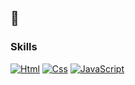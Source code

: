 ## 👋

### Skills

[![Html](https://img.shields.io/badge/HTML-e34c26?style=flat&logo=html5&logoColor=white)]([])
[![Css](https://img.shields.io/badge/CSS-563d7c?&style=flat&logo=css3&logoColor=white)]([])
[![JavaScript](https://img.shields.io/badge/JavaScript-323330?style=flat&logo=javascript&logoColor=F7DF1E)]([])

<!--
**vitoralvesdev/VitorAlvesDev** is a ✨ _special_ ✨ repository because its `README.md` (this file) appears on your GitHub profile.

Here are some ideas to get you started:

- 🔭 I’m currently working on ...
- 🌱 I’m currently learning ...
- 👯 I’m looking to collaborate on ...
- 🤔 I’m looking for help with ...
- 💬 Ask me about ...
- 📫 How to reach me: ...
- 😄 Pronouns: ...
- ⚡ Fun fact: ...
-->
